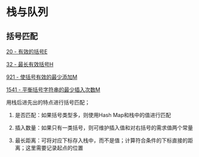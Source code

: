 # 栈与队列



## 括号匹配

[20 - 有效的括号E](https://github.com/xiaoshuzhao/leetcode-notes-java/blob/main/%E6%95%B0%E6%8D%AE%E7%BB%93%E6%9E%84/%E6%A0%88%E4%B8%8E%E9%98%9F%E5%88%97/20.%20%E6%9C%89%E6%95%88%E7%9A%84%E6%8B%AC%E5%8F%B7.md)

[32 - 最长有效括号H](https://github.com/xiaoshuzhao/leetcode-notes-java/blob/main/%E6%95%B0%E6%8D%AE%E7%BB%93%E6%9E%84/%E6%A0%88%E4%B8%8E%E9%98%9F%E5%88%97/32.%20%E6%9C%80%E9%95%BF%E6%9C%89%E6%95%88%E6%8B%AC%E5%8F%B7.md)

[921 - 使括号有效的最少添加M](https://github.com/xiaoshuzhao/leetcode-notes-java/blob/main/%E6%95%B0%E6%8D%AE%E7%BB%93%E6%9E%84/%E6%A0%88%E4%B8%8E%E9%98%9F%E5%88%97/921.%20%E4%BD%BF%E6%8B%AC%E5%8F%B7%E6%9C%89%E6%95%88%E7%9A%84%E6%9C%80%E5%B0%91%E6%B7%BB%E5%8A%A0.md)

[1541 - 平衡括号字符串的最少插入次数M](https://github.com/xiaoshuzhao/leetcode-notes-java/blob/main/%E6%95%B0%E6%8D%AE%E7%BB%93%E6%9E%84/%E6%A0%88%E4%B8%8E%E9%98%9F%E5%88%97/1541.%E5%B9%B3%E8%A1%A1%E6%8B%AC%E5%8F%B7%E5%AD%97%E7%AC%A6%E4%B8%B2%E7%9A%84%E6%9C%80%E5%B0%91%E6%8F%92%E5%85%A5%E6%AC%A1%E6%95%B0.md)



用栈后进先出的特点进行括号匹配；

1. 是否匹配：如果括号类型多，则使用Hash Map和栈中的值进行匹配

2. 插入数量：如果只有一类括号，则可维护插入值和对右括号的需求值两个常量

3. 最长距离：可将对应下标存入栈中，而不是值；计算符合条件的下标直接的距离；这里需要记录起点的位置

